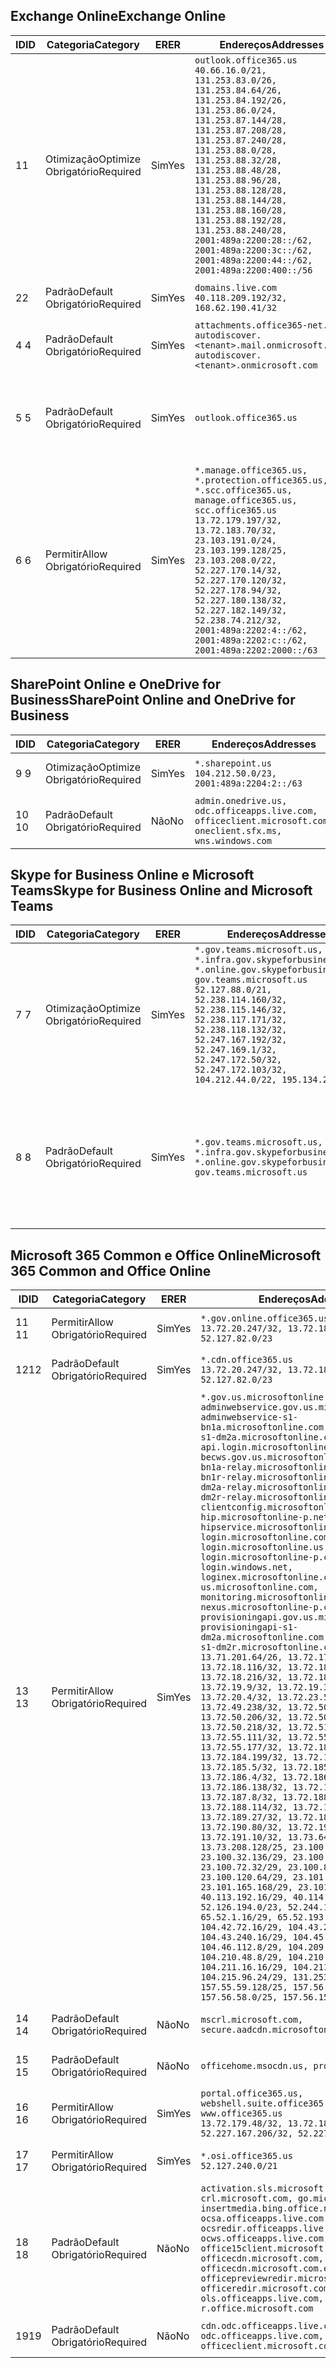 <!--THIS FILE IS AUTOMATICALLY GENERATED. MANUAL CHANGES WILL BE OVERWRITTEN.-->
<!--Please contact the Office 365 Endpoints team with any questions.-->
<!--USGovGCCHigh endpoints version 2018112800-->
<!--File generated 2018-12-03 15:05:35.7110-->

## <a name="exchange-online"></a><span data-ttu-id="537b6-101">Exchange Online</span><span class="sxs-lookup"><span data-stu-id="537b6-101">Exchange Online</span></span>

<span data-ttu-id="537b6-102">ID</span><span class="sxs-lookup"><span data-stu-id="537b6-102">ID</span></span> | <span data-ttu-id="537b6-103">Categoria</span><span class="sxs-lookup"><span data-stu-id="537b6-103">Category</span></span> | <span data-ttu-id="537b6-104">ER</span><span class="sxs-lookup"><span data-stu-id="537b6-104">ER</span></span> | <span data-ttu-id="537b6-105">Endereços</span><span class="sxs-lookup"><span data-stu-id="537b6-105">Addresses</span></span> | <span data-ttu-id="537b6-106">Portas</span><span class="sxs-lookup"><span data-stu-id="537b6-106">Ports</span></span>
-- | -------------------- | --- | ------------------------------------------------------------------------------------------------------------------------------------------------------------------------------------------------------------------------------------------------------------------------------------------------------------------------------------------------------------------------------------------------------------------------------------------------ | -------------------------------
<span data-ttu-id="537b6-107">1</span><span class="sxs-lookup"><span data-stu-id="537b6-107">1</span></span> | <span data-ttu-id="537b6-108">Otimização</span><span class="sxs-lookup"><span data-stu-id="537b6-108">Optimize</span></span><BR><span data-ttu-id="537b6-109">Obrigatório</span><span class="sxs-lookup"><span data-stu-id="537b6-109">Required</span></span> | <span data-ttu-id="537b6-110">Sim</span><span class="sxs-lookup"><span data-stu-id="537b6-110">Yes</span></span> | `outlook.office365.us`<BR>`40.66.16.0/21, 131.253.83.0/26, 131.253.84.64/26, 131.253.84.192/26, 131.253.86.0/24, 131.253.87.144/28, 131.253.87.208/28, 131.253.87.240/28, 131.253.88.0/28, 131.253.88.32/28, 131.253.88.48/28, 131.253.88.96/28, 131.253.88.128/28, 131.253.88.144/28, 131.253.88.160/28, 131.253.88.192/28, 131.253.88.240/28, 2001:489a:2200:28::/62, 2001:489a:2200:3c::/62, 2001:489a:2200:44::/62, 2001:489a:2200:400::/56` | <span data-ttu-id="537b6-111">**TCP:** 443, 80</span><span class="sxs-lookup"><span data-stu-id="537b6-111">**TCP:** 443, 80</span></span>
<span data-ttu-id="537b6-112">2</span><span class="sxs-lookup"><span data-stu-id="537b6-112">2</span></span> | <span data-ttu-id="537b6-113">Padrão</span><span class="sxs-lookup"><span data-stu-id="537b6-113">Default</span></span><BR><span data-ttu-id="537b6-114">Obrigatório</span><span class="sxs-lookup"><span data-stu-id="537b6-114">Required</span></span> | <span data-ttu-id="537b6-115">Sim</span><span class="sxs-lookup"><span data-stu-id="537b6-115">Yes</span></span> | `domains.live.com`<BR>`40.118.209.192/32, 168.62.190.41/32` | <span data-ttu-id="537b6-116">**TCP:** 443, 80</span><span class="sxs-lookup"><span data-stu-id="537b6-116">**TCP:** 443, 80</span></span>
<span data-ttu-id="537b6-117">4 </span><span class="sxs-lookup"><span data-stu-id="537b6-117">4</span></span> | <span data-ttu-id="537b6-118">Padrão</span><span class="sxs-lookup"><span data-stu-id="537b6-118">Default</span></span><BR><span data-ttu-id="537b6-119">Obrigatório</span><span class="sxs-lookup"><span data-stu-id="537b6-119">Required</span></span> | <span data-ttu-id="537b6-120">Sim</span><span class="sxs-lookup"><span data-stu-id="537b6-120">Yes</span></span> | `attachments.office365-net.us, autodiscover.<tenant>.mail.onmicrosoft.com, autodiscover.<tenant>.onmicrosoft.com` | <span data-ttu-id="537b6-121">**TCP:** 443, 80</span><span class="sxs-lookup"><span data-stu-id="537b6-121">**TCP:** 443, 80</span></span>
<span data-ttu-id="537b6-122">5 </span><span class="sxs-lookup"><span data-stu-id="537b6-122">5</span></span> | <span data-ttu-id="537b6-123">Padrão</span><span class="sxs-lookup"><span data-stu-id="537b6-123">Default</span></span><BR><span data-ttu-id="537b6-124">Obrigatório</span><span class="sxs-lookup"><span data-stu-id="537b6-124">Required</span></span> | <span data-ttu-id="537b6-125">Sim</span><span class="sxs-lookup"><span data-stu-id="537b6-125">Yes</span></span> | `outlook.office365.us` | <span data-ttu-id="537b6-126">**TCP:** 143, 25, 587, 993, 995</span><span class="sxs-lookup"><span data-stu-id="537b6-126">**TCP:** 143, 25, 587, 993, 995</span></span>
<span data-ttu-id="537b6-127">6 </span><span class="sxs-lookup"><span data-stu-id="537b6-127">6</span></span> | <span data-ttu-id="537b6-128">Permitir</span><span class="sxs-lookup"><span data-stu-id="537b6-128">Allow</span></span><BR><span data-ttu-id="537b6-129">Obrigatório</span><span class="sxs-lookup"><span data-stu-id="537b6-129">Required</span></span> | <span data-ttu-id="537b6-130">Sim</span><span class="sxs-lookup"><span data-stu-id="537b6-130">Yes</span></span> | `*.manage.office365.us, *.protection.office365.us, *.scc.office365.us, manage.office365.us, scc.office365.us`<BR>`13.72.179.197/32, 13.72.183.70/32, 23.103.191.0/24, 23.103.199.128/25, 23.103.208.0/22, 52.227.170.14/32, 52.227.170.120/32, 52.227.178.94/32, 52.227.180.138/32, 52.227.182.149/32, 52.238.74.212/32, 2001:489a:2202:4::/62, 2001:489a:2202:c::/62, 2001:489a:2202:2000::/63` | <span data-ttu-id="537b6-131">**TCP:** 25, 443</span><span class="sxs-lookup"><span data-stu-id="537b6-131">**TCP:** 25, 443</span></span>

## <a name="sharepoint-online-and-onedrive-for-business"></a><span data-ttu-id="537b6-132">SharePoint Online e OneDrive for Business</span><span class="sxs-lookup"><span data-stu-id="537b6-132">SharePoint Online and OneDrive for Business</span></span>

<span data-ttu-id="537b6-133">ID</span><span class="sxs-lookup"><span data-stu-id="537b6-133">ID</span></span> | <span data-ttu-id="537b6-134">Categoria</span><span class="sxs-lookup"><span data-stu-id="537b6-134">Category</span></span> | <span data-ttu-id="537b6-135">ER</span><span class="sxs-lookup"><span data-stu-id="537b6-135">ER</span></span> | <span data-ttu-id="537b6-136">Endereços</span><span class="sxs-lookup"><span data-stu-id="537b6-136">Addresses</span></span> | <span data-ttu-id="537b6-137">Portas</span><span class="sxs-lookup"><span data-stu-id="537b6-137">Ports</span></span>
-- | -------------------- | --- | ----------------------------------------------------------------------------------------------------------- | ----------------
<span data-ttu-id="537b6-138">9 </span><span class="sxs-lookup"><span data-stu-id="537b6-138">9</span></span> | <span data-ttu-id="537b6-139">Otimização</span><span class="sxs-lookup"><span data-stu-id="537b6-139">Optimize</span></span><BR><span data-ttu-id="537b6-140">Obrigatório</span><span class="sxs-lookup"><span data-stu-id="537b6-140">Required</span></span> | <span data-ttu-id="537b6-141">Sim</span><span class="sxs-lookup"><span data-stu-id="537b6-141">Yes</span></span> | `*.sharepoint.us`<BR>`104.212.50.0/23, 2001:489a:2204:2::/63` | <span data-ttu-id="537b6-142">**TCP:** 443, 80</span><span class="sxs-lookup"><span data-stu-id="537b6-142">**TCP:** 443, 80</span></span>
<span data-ttu-id="537b6-143">10 </span><span class="sxs-lookup"><span data-stu-id="537b6-143">10</span></span> | <span data-ttu-id="537b6-144">Padrão</span><span class="sxs-lookup"><span data-stu-id="537b6-144">Default</span></span><BR><span data-ttu-id="537b6-145">Obrigatório</span><span class="sxs-lookup"><span data-stu-id="537b6-145">Required</span></span> | <span data-ttu-id="537b6-146">Não</span><span class="sxs-lookup"><span data-stu-id="537b6-146">No</span></span> | `admin.onedrive.us, odc.officeapps.live.com, officeclient.microsoft.com, oneclient.sfx.ms, wns.windows.com` | <span data-ttu-id="537b6-147">**TCP:** 443, 80</span><span class="sxs-lookup"><span data-stu-id="537b6-147">**TCP:** 443, 80</span></span>

## <a name="skype-for-business-online-and-microsoft-teams"></a><span data-ttu-id="537b6-148">Skype for Business Online e Microsoft Teams</span><span class="sxs-lookup"><span data-stu-id="537b6-148">Skype for Business Online and Microsoft Teams</span></span>

<span data-ttu-id="537b6-149">ID</span><span class="sxs-lookup"><span data-stu-id="537b6-149">ID</span></span> | <span data-ttu-id="537b6-150">Categoria</span><span class="sxs-lookup"><span data-stu-id="537b6-150">Category</span></span> | <span data-ttu-id="537b6-151">ER</span><span class="sxs-lookup"><span data-stu-id="537b6-151">ER</span></span> | <span data-ttu-id="537b6-152">Endereços</span><span class="sxs-lookup"><span data-stu-id="537b6-152">Addresses</span></span> | <span data-ttu-id="537b6-153">Portas</span><span class="sxs-lookup"><span data-stu-id="537b6-153">Ports</span></span>
-- | -------------------- | --- | --------------------------------------------------------------------------------------------------------------------------------------------------------------------------------------------------------------------------------------------------------------------------------------------------------------------------------- | --------------------------------------------------
<span data-ttu-id="537b6-154">7 </span><span class="sxs-lookup"><span data-stu-id="537b6-154">7</span></span> | <span data-ttu-id="537b6-155">Otimização</span><span class="sxs-lookup"><span data-stu-id="537b6-155">Optimize</span></span><BR><span data-ttu-id="537b6-156">Obrigatório</span><span class="sxs-lookup"><span data-stu-id="537b6-156">Required</span></span> | <span data-ttu-id="537b6-157">Sim</span><span class="sxs-lookup"><span data-stu-id="537b6-157">Yes</span></span> | `*.gov.teams.microsoft.us, *.infra.gov.skypeforbusiness.us, *.online.gov.skypeforbusiness.us, gov.teams.microsoft.us`<BR>`52.127.88.0/21, 52.238.114.160/32, 52.238.115.146/32, 52.238.117.171/32, 52.238.118.132/32, 52.247.167.192/32, 52.247.169.1/32, 52.247.172.50/32, 52.247.172.103/32, 104.212.44.0/22, 195.134.228.0/22` | <span data-ttu-id="537b6-158">**TCP:** 443, 80</span><span class="sxs-lookup"><span data-stu-id="537b6-158">**TCP:** 443, 80</span></span><BR><span data-ttu-id="537b6-159">**UDP:** 3478</span><span class="sxs-lookup"><span data-stu-id="537b6-159">**UDP:** 3478</span></span>
<span data-ttu-id="537b6-160">8 </span><span class="sxs-lookup"><span data-stu-id="537b6-160">8</span></span> | <span data-ttu-id="537b6-161">Padrão</span><span class="sxs-lookup"><span data-stu-id="537b6-161">Default</span></span><BR><span data-ttu-id="537b6-162">Obrigatório</span><span class="sxs-lookup"><span data-stu-id="537b6-162">Required</span></span> | <span data-ttu-id="537b6-163">Sim</span><span class="sxs-lookup"><span data-stu-id="537b6-163">Yes</span></span> | `*.gov.teams.microsoft.us, *.infra.gov.skypeforbusiness.us, *.online.gov.skypeforbusiness.us, gov.teams.microsoft.us` | <span data-ttu-id="537b6-164">**TCP:** 5061, 50000-59999</span><span class="sxs-lookup"><span data-stu-id="537b6-164">**TCP:** 5061, 50000-59999</span></span><BR><span data-ttu-id="537b6-165">**UDP:** 50000-59999</span><span class="sxs-lookup"><span data-stu-id="537b6-165">**UDP:** 50000-59999</span></span>

## <a name="microsoft-365-common-and-office-online"></a><span data-ttu-id="537b6-166">Microsoft 365 Common e Office Online</span><span class="sxs-lookup"><span data-stu-id="537b6-166">Microsoft 365 Common and Office Online</span></span>

<span data-ttu-id="537b6-167">ID</span><span class="sxs-lookup"><span data-stu-id="537b6-167">ID</span></span> | <span data-ttu-id="537b6-168">Categoria</span><span class="sxs-lookup"><span data-stu-id="537b6-168">Category</span></span> | <span data-ttu-id="537b6-169">ER</span><span class="sxs-lookup"><span data-stu-id="537b6-169">ER</span></span> | <span data-ttu-id="537b6-170">Endereços</span><span class="sxs-lookup"><span data-stu-id="537b6-170">Addresses</span></span> | <span data-ttu-id="537b6-171">Portas</span><span class="sxs-lookup"><span data-stu-id="537b6-171">Ports</span></span>
-- | ------------------- | --- | -------------------------------------------------------------------------------------------------------------------------------------------------------------------------------------------------------------------------------------------------------------------------------------------------------------------------------------------------------------------------------------------------------------------------------------------------------------------------------------------------------------------------------------------------------------------------------------------------------------------------------------------------------------------------------------------------------------------------------------------------------------------------------------------------------------------------------------------------------------------------------------------------------------------------------------------------------------------------------------------------------------------------------------------------------------------------------------------------------------------------------------------------------------------------------------------------------------------------------------------------------------------------------------------------------------------------------------------------------------------------------------------------------------------------------------------------------------------------------------------------------------------------------------------------------------------------------------------------------------------------------------------------------------------------------------------------------------------------------------------------------------------------------------------------------------------------------------------------------------------------------------------------------------------------------------------------------------------------------------------------------------------------------------------------------------------------------------------------------------------------------------- | ----------------
<span data-ttu-id="537b6-172">11 </span><span class="sxs-lookup"><span data-stu-id="537b6-172">11</span></span> | <span data-ttu-id="537b6-173">Permitir</span><span class="sxs-lookup"><span data-stu-id="537b6-173">Allow</span></span><BR><span data-ttu-id="537b6-174">Obrigatório</span><span class="sxs-lookup"><span data-stu-id="537b6-174">Required</span></span> | <span data-ttu-id="537b6-175">Sim</span><span class="sxs-lookup"><span data-stu-id="537b6-175">Yes</span></span> | `*.gov.online.office365.us`<BR>`13.72.20.247/32, 13.72.185.126/32, 52.127.82.0/23` | <span data-ttu-id="537b6-176">**TCP:** 443</span><span class="sxs-lookup"><span data-stu-id="537b6-176">**TCP:** 443</span></span>
<span data-ttu-id="537b6-177">12</span><span class="sxs-lookup"><span data-stu-id="537b6-177">12</span></span> | <span data-ttu-id="537b6-178">Padrão</span><span class="sxs-lookup"><span data-stu-id="537b6-178">Default</span></span><BR><span data-ttu-id="537b6-179">Obrigatório</span><span class="sxs-lookup"><span data-stu-id="537b6-179">Required</span></span> | <span data-ttu-id="537b6-180">Sim</span><span class="sxs-lookup"><span data-stu-id="537b6-180">Yes</span></span> | `*.cdn.office365.us`<BR>`13.72.20.247/32, 13.72.185.126/32, 52.127.82.0/23` | <span data-ttu-id="537b6-181">**TCP:** 443</span><span class="sxs-lookup"><span data-stu-id="537b6-181">**TCP:** 443</span></span>
<span data-ttu-id="537b6-182">13 </span><span class="sxs-lookup"><span data-stu-id="537b6-182">13</span></span> | <span data-ttu-id="537b6-183">Permitir</span><span class="sxs-lookup"><span data-stu-id="537b6-183">Allow</span></span><BR><span data-ttu-id="537b6-184">Obrigatório</span><span class="sxs-lookup"><span data-stu-id="537b6-184">Required</span></span> | <span data-ttu-id="537b6-185">Sim</span><span class="sxs-lookup"><span data-stu-id="537b6-185">Yes</span></span> | `*.gov.us.microsoftonline.com, adminwebservice.gov.us.microsoftonline.com, adminwebservice-s1-bn1a.microsoftonline.com, adminwebservice-s1-dm2a.microsoftonline.com, api.login.microsoftonline.com, becws.gov.us.microsoftonline.com, bws-s1-bn1a-relay.microsoftonline.com, bws-s1-bn1r-relay.microsoftonline.com, bws-s1-dm2a-relay.microsoftonline.com, bws-s1-dm2r-relay.microsoftonline.com, clientconfig.microsoftonline-p.net, hip.microsoftonline-p.net, hipservice.microsoftonline.com, login.microsoftonline.com, login.microsoftonline.us, login.microsoftonline-p.com, login.windows.net, loginex.microsoftonline.com, login-us.microsoftonline.com, monitoring.microsoftonline-p.com, nexus.microsoftonline-p.com, provisioningapi.gov.us.microsoftonline.com, provisioningapi-s1-dm2a.microsoftonline.com, provisioningapi-s1-dm2r.microsoftonline.com`<BR>`13.71.201.64/26, 13.72.17.49/32, 13.72.18.116/32, 13.72.18.212/32, 13.72.18.216/32, 13.72.18.221/32, 13.72.19.9/32, 13.72.19.36/32, 13.72.20.4/32, 13.72.23.54/32, 13.72.49.238/32, 13.72.50.182/32, 13.72.50.206/32, 13.72.50.212/32, 13.72.50.218/32, 13.72.51.69/32, 13.72.55.111/32, 13.72.55.162/32, 13.72.55.177/32, 13.72.184.118/32, 13.72.184.199/32, 13.72.184.206/32, 13.72.185.5/32, 13.72.185.34/32, 13.72.186.4/32, 13.72.186.27/32, 13.72.186.138/32, 13.72.186.230/32, 13.72.187.8/32, 13.72.188.36/32, 13.72.188.114/32, 13.72.188.142/32, 13.72.189.27/32, 13.72.189.143/32, 13.72.190.80/32, 13.72.190.167/32, 13.72.191.10/32, 13.73.64.64/26, 13.73.208.128/25, 23.100.16.168/29, 23.100.32.136/29, 23.100.64.24/29, 23.100.72.32/29, 23.100.80.64/29, 23.100.120.64/29, 23.101.144.136/29, 23.101.165.168/29, 23.101.181.128/29, 40.113.192.16/29, 40.114.120.16/29, 52.126.194.0/23, 52.244.120.128/25, 65.52.1.16/29, 65.52.193.136/29, 104.42.72.16/29, 104.43.208.16/29, 104.43.240.16/29, 104.45.208.104/29, 104.46.112.8/29, 104.209.144.16/29, 104.210.48.8/29, 104.210.208.16/29, 104.211.16.16/29, 104.211.48.16/29, 104.215.96.24/29, 131.253.120.0/24, 157.55.59.128/25, 157.56.53.128/25, 157.56.58.0/25, 157.56.151.0/25` | <span data-ttu-id="537b6-186">**TCP:** 443</span><span class="sxs-lookup"><span data-stu-id="537b6-186">**TCP:** 443</span></span>
<span data-ttu-id="537b6-187">14 </span><span class="sxs-lookup"><span data-stu-id="537b6-187">14</span></span> | <span data-ttu-id="537b6-188">Padrão</span><span class="sxs-lookup"><span data-stu-id="537b6-188">Default</span></span><BR><span data-ttu-id="537b6-189">Obrigatório</span><span class="sxs-lookup"><span data-stu-id="537b6-189">Required</span></span> | <span data-ttu-id="537b6-190">Não</span><span class="sxs-lookup"><span data-stu-id="537b6-190">No</span></span> | `mscrl.microsoft.com, secure.aadcdn.microsoftonline-p.com` | <span data-ttu-id="537b6-191">**TCP:** 443</span><span class="sxs-lookup"><span data-stu-id="537b6-191">**TCP:** 443</span></span>
<span data-ttu-id="537b6-192">15 </span><span class="sxs-lookup"><span data-stu-id="537b6-192">15</span></span> | <span data-ttu-id="537b6-193">Padrão</span><span class="sxs-lookup"><span data-stu-id="537b6-193">Default</span></span><BR><span data-ttu-id="537b6-194">Obrigatório</span><span class="sxs-lookup"><span data-stu-id="537b6-194">Required</span></span> | <span data-ttu-id="537b6-195">Não</span><span class="sxs-lookup"><span data-stu-id="537b6-195">No</span></span> | `officehome.msocdn.us, prod.msocdn.us` | <span data-ttu-id="537b6-196">**TCP:** 443, 80</span><span class="sxs-lookup"><span data-stu-id="537b6-196">**TCP:** 443, 80</span></span>
<span data-ttu-id="537b6-197">16 </span><span class="sxs-lookup"><span data-stu-id="537b6-197">16</span></span> | <span data-ttu-id="537b6-198">Permitir</span><span class="sxs-lookup"><span data-stu-id="537b6-198">Allow</span></span><BR><span data-ttu-id="537b6-199">Obrigatório</span><span class="sxs-lookup"><span data-stu-id="537b6-199">Required</span></span> | <span data-ttu-id="537b6-200">Sim</span><span class="sxs-lookup"><span data-stu-id="537b6-200">Yes</span></span> | `portal.office365.us, webshell.suite.office365.us, www.office365.us`<BR>`13.72.179.48/32, 13.72.188.8/32, 52.227.167.206/32, 52.227.170.242/32` | <span data-ttu-id="537b6-201">**TCP:** 443, 80</span><span class="sxs-lookup"><span data-stu-id="537b6-201">**TCP:** 443, 80</span></span>
<span data-ttu-id="537b6-202">17 </span><span class="sxs-lookup"><span data-stu-id="537b6-202">17</span></span> | <span data-ttu-id="537b6-203">Permitir</span><span class="sxs-lookup"><span data-stu-id="537b6-203">Allow</span></span><BR><span data-ttu-id="537b6-204">Obrigatório</span><span class="sxs-lookup"><span data-stu-id="537b6-204">Required</span></span> | <span data-ttu-id="537b6-205">Sim</span><span class="sxs-lookup"><span data-stu-id="537b6-205">Yes</span></span> | `*.osi.office365.us`<BR>`52.127.240.0/21` | <span data-ttu-id="537b6-206">**TCP:** 443</span><span class="sxs-lookup"><span data-stu-id="537b6-206">**TCP:** 443</span></span>
<span data-ttu-id="537b6-207">18 </span><span class="sxs-lookup"><span data-stu-id="537b6-207">18</span></span> | <span data-ttu-id="537b6-208">Padrão</span><span class="sxs-lookup"><span data-stu-id="537b6-208">Default</span></span><BR><span data-ttu-id="537b6-209">Obrigatório</span><span class="sxs-lookup"><span data-stu-id="537b6-209">Required</span></span> | <span data-ttu-id="537b6-210">Não</span><span class="sxs-lookup"><span data-stu-id="537b6-210">No</span></span> | `activation.sls.microsoft.com, crl.microsoft.com, go.microsoft.com, insertmedia.bing.office.net, ocsa.officeapps.live.com, ocsredir.officeapps.live.com, ocws.officeapps.live.com, office15client.microsoft.com, officecdn.microsoft.com, officecdn.microsoft.com.edgesuite.net, officepreviewredir.microsoft.com, officeredir.microsoft.com, ols.officeapps.live.com, r.office.microsoft.com` | <span data-ttu-id="537b6-211">**TCP:** 443, 80</span><span class="sxs-lookup"><span data-stu-id="537b6-211">**TCP:** 443, 80</span></span>
<span data-ttu-id="537b6-212">19</span><span class="sxs-lookup"><span data-stu-id="537b6-212">19</span></span> | <span data-ttu-id="537b6-213">Padrão</span><span class="sxs-lookup"><span data-stu-id="537b6-213">Default</span></span><BR><span data-ttu-id="537b6-214">Obrigatório</span><span class="sxs-lookup"><span data-stu-id="537b6-214">Required</span></span> | <span data-ttu-id="537b6-215">Não</span><span class="sxs-lookup"><span data-stu-id="537b6-215">No</span></span> | `cdn.odc.officeapps.live.com, odc.officeapps.live.com, officeclient.microsoft.com` | <span data-ttu-id="537b6-216">**TCP:** 443, 80</span><span class="sxs-lookup"><span data-stu-id="537b6-216">**TCP:** 443, 80</span></span>
